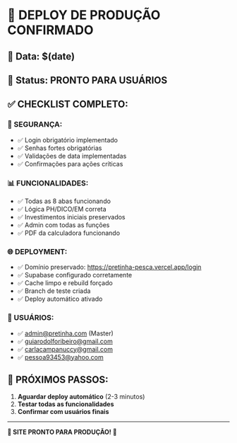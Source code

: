 # 🎯 DEPLOY DE PRODUÇÃO CONFIRMADO

## 📅 Data: $(date)
## 🚀 Status: PRONTO PARA USUÁRIOS

## ✅ CHECKLIST COMPLETO:

### 🔐 SEGURANÇA:
- ✅ Login obrigatório implementado
- ✅ Senhas fortes obrigatórias
- ✅ Validações de data implementadas
- ✅ Confirmações para ações críticas

### 📊 FUNCIONALIDADES:
- ✅ Todas as 8 abas funcionando
- ✅ Lógica PH/DICO/EM correta
- ✅ Investimentos iniciais preservados
- ✅ Admin com todas as funções
- ✅ PDF da calculadora funcionando

### 🌐 DEPLOYMENT:
- ✅ Domínio preservado: https://pretinha-pesca.vercel.app/login
- ✅ Supabase configurado corretamente
- ✅ Cache limpo e rebuild forçado
- ✅ Branch de teste criada
- ✅ Deploy automático ativado

### 👥 USUÁRIOS:
- ✅ admin@pretinha.com (Master)
- ✅ guiarodolforibeiro@gmail.com
- ✅ carlacampanuccy@gmail.com
- ✅ pessoa93453@yahoo.com

## 🎯 PRÓXIMOS PASSOS:

1. **Aguardar deploy automático** (2-3 minutos)
2. **Testar todas as funcionalidades**
3. **Confirmar com usuários finais**

---
**🎉 SITE PRONTO PARA PRODUÇÃO! 🎉**
